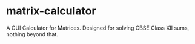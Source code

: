 # matrix-calculator
A GUI Calculator for Matrices. Designed for solving CBSE Class XII sums, nothing beyond that.
